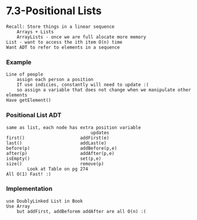 # 7.3-Positional Lists
    Recall: Store things in a linear sequence
        Arrays + Lists
        ArrayLists - once we are full alocate more memory
    List - want to access the ith item O(n) time
    Want ADT to refer to elements in a sequence
### Example
    Line of people
        assign each person a position
        If use indicies, constantly will need to update :(
        so assign a variable that does not change when we manipulate other elements
    Have getElement()
### Positional List ADT
    same as list, each node has extra position variable
                                    updates
    first()                     addFirst(e)
    last()                      addLast(e)
    before(p)                   addBefore(p,e)
    after(p)                    addAfter(p,e)
    isEmpty()                   set(p,e)
    size()                      remove(p)
            Look at Table on pg 274
    All O(1) Fast! :)
### Implementation
    use DoublyLinked List in Book
    Use Array
        but addFirst, addBeforem addAfter are all O(n) :(

    
